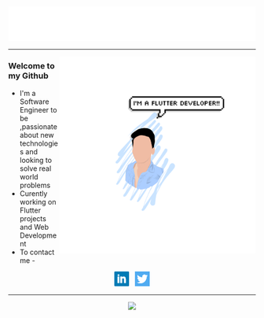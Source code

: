 <p align="center">
  
![image](https://github.com/Baluds/Baluds/blob/master/Resources/main2.gif)

</p> 

---

<p>
<img align='right' src="https://github.com/Baluds/Baluds/blob/master/Resources/final.png" width="400" height="400">
</p>

### Welcome to my Github
- I'm a Software Engineer to be ,passionate about new technologies and looking to solve real world problems
- Curently working on Flutter projects and Web Development
- To contact me - 
<p align='center'>
 <a href="https://www.linkedin.com/in/balachandra-ds-9554391a0/"><img height="30" src="https://github.com/Baluds/Baluds/blob/master/Resources/linkedin.png?raw=true"></a>&nbsp;&nbsp;
  <a href="https://twitter.com/balachandra_ds"><img height="30" src="https://github.com/Baluds/Baluds/blob/master/Resources/twitter.png?raw=true"></a>
</p>

---
 <!--
  <p  align="right">
 <img src="https://github.com/Baluds/Baluds/blob/master/Resources/final.png" width="400" height="400">
</p> -->
  
  <p  align="center">
  
<img src="https://github-readme-stats.vercel.app/api?username=baluds&&show_icons=true&title_color=#85C1E9&icon_color=09E3FF&text_color=AED6F1&bg_color=ffffff">

</p>
